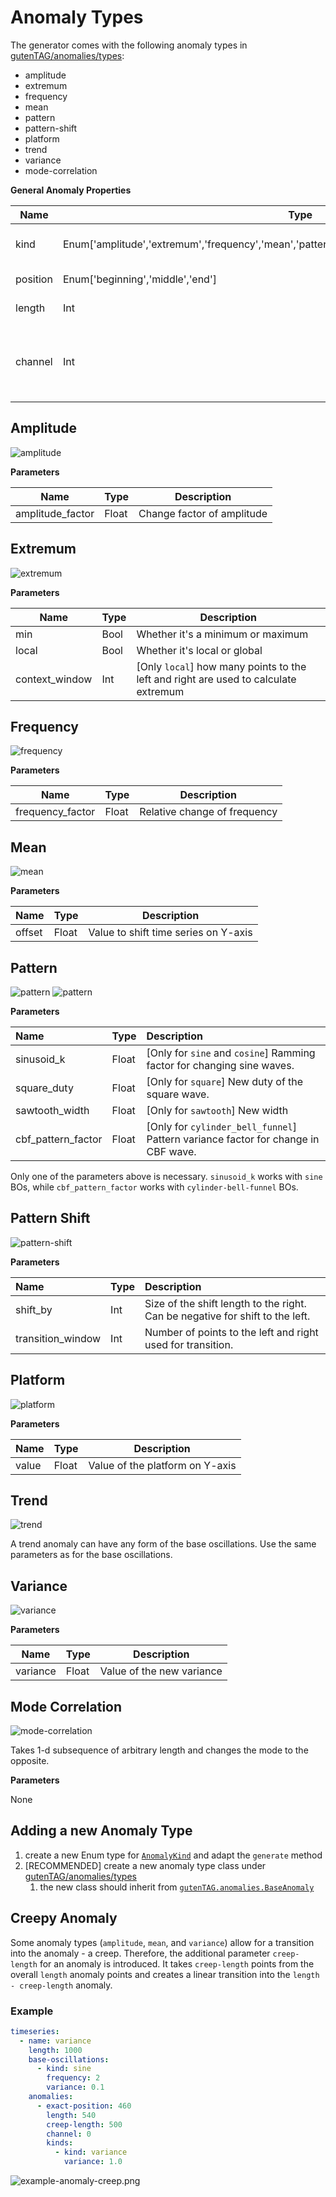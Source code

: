 # Anomaly Types

The generator comes with the following anomaly types in [gutenTAG/anomalies/types](../../gutenTAG/anomalies/types):

- amplitude
- extremum
- frequency
- mean
- pattern
- pattern-shift
- platform
- trend
- variance
- mode-correlation

**General Anomaly Properties**

|Name|Type|Description|
|----|----|-----------|
|kind|Enum['amplitude','extremum','frequency','mean','pattern','pattern_shift','platform','trend','variance']|Kind of anomaly (see below)|
|position|Enum['beginning','middle','end']|Position of anomaly|
|length|Int|Length of anomaly|
|channel|Int|ID of channel on which anomaly should be applied|

## Amplitude

![amplitude](images/amplitude.png)

**Parameters**

|Name|Type|Description|
|----|----|-----------|
|amplitude_factor|Float|Change factor of amplitude|

## Extremum

![extremum](images/extremum.png)

**Parameters**

|Name|Type|Description|
|----|----|-----------|
|min|Bool|Whether it's a minimum or maximum|
|local|Bool|Whether it's local or global|
|context_window|Int|[Only `local`] how many points to the left and right are used to calculate extremum|

## Frequency

![frequency](images/frequency.png)

**Parameters**

|Name|Type|Description|
|----|----|-----------|
|frequency_factor|Float|Relative change of frequency|

## Mean

![mean](images/mean.png)

**Parameters**

|Name|Type|Description|
|----|----|-----------|
|offset|Float|Value to shift time series on Y-axis|

## Pattern

![pattern](images/pattern-sine.png)
![pattern](images/pattern-ecg.png)

**Parameters**

| Name               | Type  | Description                                                                       |
|:-------------------|:------|:----------------------------------------------------------------------------------|
| sinusoid_k         | Float | [Only for `sine` and `cosine`] Ramming factor for changing sine waves.            |
| square_duty        | Float | [Only for `square`] New duty of the square wave.                                  |
| sawtooth_width     | Float | [Only for `sawtooth`] New width                                                   |
| cbf_pattern_factor | Float | [Only for `cylinder_bell_funnel`] Pattern variance factor for change in CBF wave. |

Only one of the parameters above is necessary.
`sinusoid_k` works with `sine` BOs, while `cbf_pattern_factor` works with `cylinder-bell-funnel` BOs.

## Pattern Shift

![pattern-shift](images/pattern-shift.png)

**Parameters**

| Name              | Type | Description                                                                   |
|:------------------|:-----|:------------------------------------------------------------------------------|
| shift_by          | Int  | Size of the shift length to the right. Can be negative for shift to the left. |
| transition_window | Int  | Number of points to the left and right used for transition.                   |

## Platform

![platform](images/platform.png)

**Parameters**

|Name|Type|Description|
|----|----|-----------|
|value|Float|Value of the platform on Y-axis|

## Trend

![trend](images/trend.png)

A trend anomaly can have any form of the base oscillations.
Use the same parameters as for the base oscillations.

## Variance

![variance](images/variance.png)

**Parameters**

|Name|Type|Description|
|----|----|-----------|
|variance|Float|Value of the new variance|

## Mode Correlation

![mode-correlation](images/mode-correlation.png)

Takes 1-d subsequence of arbitrary length and changes the mode to the opposite.

**Parameters**

None

## Adding a new Anomaly Type

1. create a new Enum type for [`AnomalyKind`](../../gutenTAG/anomalies/types/kind.py) and adapt the `generate` method
2. [RECOMMENDED] create a new anomaly type class under [gutenTAG/anomalies/types](../../gutenTAG/anomalies/types)
    1. the new class should inherit from [`gutenTAG.anomalies.BaseAnomaly`](../../gutenTAG/anomalies/types/__init__.py)

## Creepy Anomaly

Some anomaly types (`amplitude`, `mean`, and `variance`) allow for a transition into the anomaly - a creep. 
Therefore, the additional parameter `creep-length` for an anomaly is introduced. It takes `creep-length` points 
from the overall `length` anomaly points and creates a linear transition into the `length - creep-length` anomaly. 

### Example

```yaml
timeseries:
  - name: variance
    length: 1000
    base-oscillations:
      - kind: sine
        frequency: 2
        variance: 0.1
    anomalies:
      - exact-position: 460
        length: 540
        creep-length: 500
        channel: 0
        kinds:
          - kind: variance
            variance: 1.0
```

![example-anomaly-creep.png](images/example-anomaly-creep.png)
